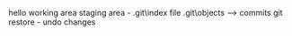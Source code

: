 hello
working area
staging area - .git\index file
.git\objects --> commits
git restore - undo changes
